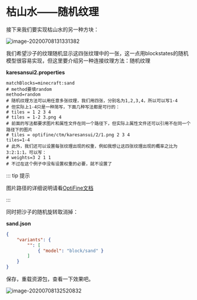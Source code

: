 # 枯山水——随机纹理

接下来我们要实现枯山水的另一种方块：

![image-20200708131331382](https://i.loli.net/2020/07/28/AtsquXQk1dhSjyF.png)

我们希望沙子的纹理随机显示这四张纹理中的一张，这一点用blockstates的随机模型很容易实现，但这里要介绍另一种连接纹理方法：随机纹理

**karesansui2.properties**

```properties
matchBlocks=minecraft:sand
# method要填random
method=random
# 随机纹理方法可以用任意多张纹理，我们用四张，分别名为1,2,3,4，所以可以写1-4
# 但实际上1-4只是一种简写，下面几种写法都是可行的：
# tiles = 1 2 3 4
# tiles = 1-2 3.png 4
# 前面的写法都要求图片和属性文件在同一个路径下，但实际上属性文件还可以引用不在同一个路径下的图片
# tiles = optifine/ctm/karesansui/2/1.png 2 3 4
tiles=1-4
# 此外，我们还可以设置每张纹理出现的权重，例如我想让这四张纹理出现的概率之比为3:2:1:1，可以写：
# weights=3 2 1 1
# 不过在这个例子中没有设置权重的必要，就不设置了
```

::: tip 提示

图片路径的详细说明请看[OptiFine文档](../../optifinedoc/properties_files.md)

:::

同时把沙子的随机旋转取消掉：

**sand.json**

```json
{
    "variants": {
        "": [
            { "model": "block/sand" }
        ]
    }
}
```

保存，重载资源包，查看一下效果吧。

![image-20200708132520832](https://i.loli.net/2020/07/28/xwzfdF9tZaAYPKp.png)

